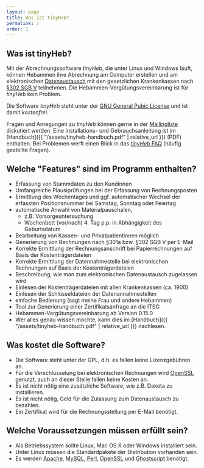 ```yaml
---
layout: page
title: Was ist tinyHeb?
permalink: /
order: 1
---
```


## Was ist tinyHeb?

Mit der Abrechnungssoftware _tinyHeb_, die unter Linux und Windows läuft, können Hebammen ihre Abrechnung am Computer erstellen und am elektronischen [Datenaustausch](http://www.datenaustausch.de) mit den gesetzlichen Krankenkassen nach [§302 SGB V](http://www.sozialgesetzbuch-sgb.de/sgbv/302.html) teilnehmen. Die Hebammen-Vergütungsvereinbarung ist für _tinyHeb_ kein Problem.

Die Software _tinyHeb_ steht unter der [GNU General Pubic License](http://www.gnu.org/copyleft/gpl.html) und ist damit _kostenfrei_.

Fragen und Anregungen zu _tinyHeb_ können gerne in der [Mailingliste](https://lists.launchpad.net/tinouheb/) diskutiert werden. Eine Installations- und Gebrauchsanleitung ist im [Handbuch]({{ "/assets/tinyheb-handbuch.pdf" | relative_url }}) (PDF) enthalten. Bei Problemen werft einen Blick in das [_tinyHeb_ FAQ](/faq) (häufig gestellte Fragen).

## Welche "Features" sind im Programm enthalten?

*   Erfassung von Stammdaten zu den Kundinnen
*   Umfangreiche Plausiprüfungen bei der Erfassung von Rechnungsposten
*   Ermittlung des Wochentages und ggf. automatischer Wechsel der erfassten Positionsnummer bei Samstag, Sonntag oder Feiertag
*   automatische Anwahl von Materialpauschalen,
    *   z.B. Vorsorgeuntersuchung
    *   Wochenbett (vor/nach) 4\. Tag p.p. in Abhängigkeit des Geburtsdatum
*   Bearbeitung von Kassen- und Privatpatientinnen möglich
*   Generierung von Rechnungen nach §301a bzw. §302 SGB V per E-Mail
*   Korrekte Ermittlung der Rechnungsanschrift bei Papierrechnungen auf Basis der Kostenträgerdateien
*   Korrekte Ermittlung der Datennahmestelle bei elektronischen Rechnungen auf Basis der Kostenträgerdateien
*   Beschreibung, wie man zum elektronischen Datenaustausch zugelassen wird
*   Einlesen der Kostenträgerdateien mit allen Krankenkassen (ca. 1900)
*   Einlesen der Schlüsseldateien der Datenannahmestellen
*   einfache Bedienung (sagt meine Frau und andere Hebammen)
*   Tool zur Generierung einer Zertifikatsanfrage an die ITSG
*   Hebammen-Vergütungsvereinbarung ab Version 0.15.0
*   Wer alles genau wissen möchte, kann dies im [Handbuch]({{ "/assets/tinyheb-handbuch.pdf" | relative_url }}) nachlesen.

## Was kostet die Software?

*   Die Software steht unter der GPL, d.h. es fallen keine Lizenzgebühren an.
*   Für die Verschlüsselung bei elektronischen Rechnungen wird [OpenSSL](http://www.openssl.org) genutzt, auch an dieser Stelle fallen keine Kosten an.
*   Es ist nicht nötig eine zusätzliche Software, wie z.B. Dakota zu installieren.
*   Es ist nicht nötig, Geld für die Zulassung zum Datenaustausch zu bezahlen.
*   Ein Zertifikat wird für die Rechnungsstellung per E-Mail benötigt.

## Welche Voraussetzungen müssen erfüllt sein?

*   Als Betriebssystem sollte Linux, Mac OS X oder Windows installiert sein.
*   Unter Linux müssen die Standardpakete der Distribution vorhanden sein.
*   Es werden [Apache](http://www.apache.org/), [MySQL](http://www.mysql.com/), [Perl](http://www.perl.com/), [OpenSSL](http://www.openssl.org/) und [Ghostscript](http://ghostscript.com/) benötigt.
